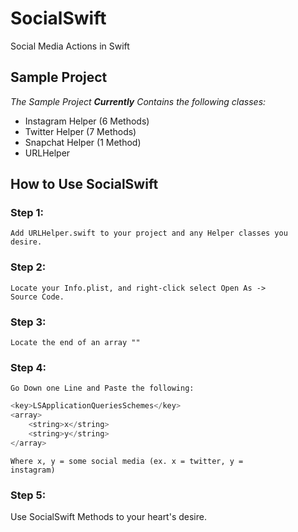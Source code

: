 # SocialSwift
Social Media Actions in Swift

## Sample Project
<i>The Sample Project <b>Currently</b> Contains the following classes:</i>
* Instagram Helper (6 Methods)
* Twitter Helper (7 Methods)
* Snapchat Helper (1 Method)
* URLHelper

## How to Use SocialSwift
### Step 1:
<code>Add URLHelper.swift to your project and any Helper classes you desire.</code>
### Step 2:
<code>Locate your Info.plist, and right-click select Open As -> Source Code.</code>
### Step 3:
<code>Locate the end of an array "</array>"</code>
### Step 4:
<code>Go Down one Line and Paste the following:</code></br>
```swift
<key>LSApplicationQueriesSchemes</key>
<array>
    <string>x</string>
    <string>y</string>
</array>
```
<code>Where x, y = some social media (ex. x = twitter, y = instagram)</code>
### Step 5:
Use SocialSwift Methods to your heart's desire.


